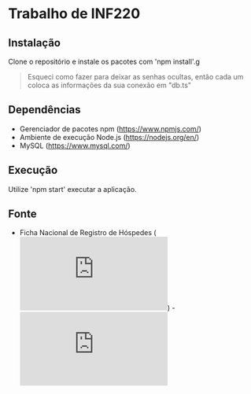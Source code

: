 # Trabalho de INF220

## Instalação
Clone o repositório e instale os pacotes com 'npm install'.g
> Esqueci como fazer para deixar as senhas ocultas, então cada um coloca as informações da sua conexão em "db.ts"

## Dependências
* Gerenciador de pacotes npm (https://www.npmjs.com/)
* Ambiente de execução Node.js (https://nodejs.org/en/)
* MySQL (https://www.mysql.com/)

## Execução
Utilize 'npm start' executar a aplicação.

## Fonte
* Ficha Nacional de Registro de Hóspedes (![FNRH](https://hospedagem.turismo.gov.br/pdf/MTUR_WS_Integracao_FNRH_24.pdf)) - ![Sistema Nacional de Registro de Hóspede](https://hospedagem.turismo.gov.br/index.html)
